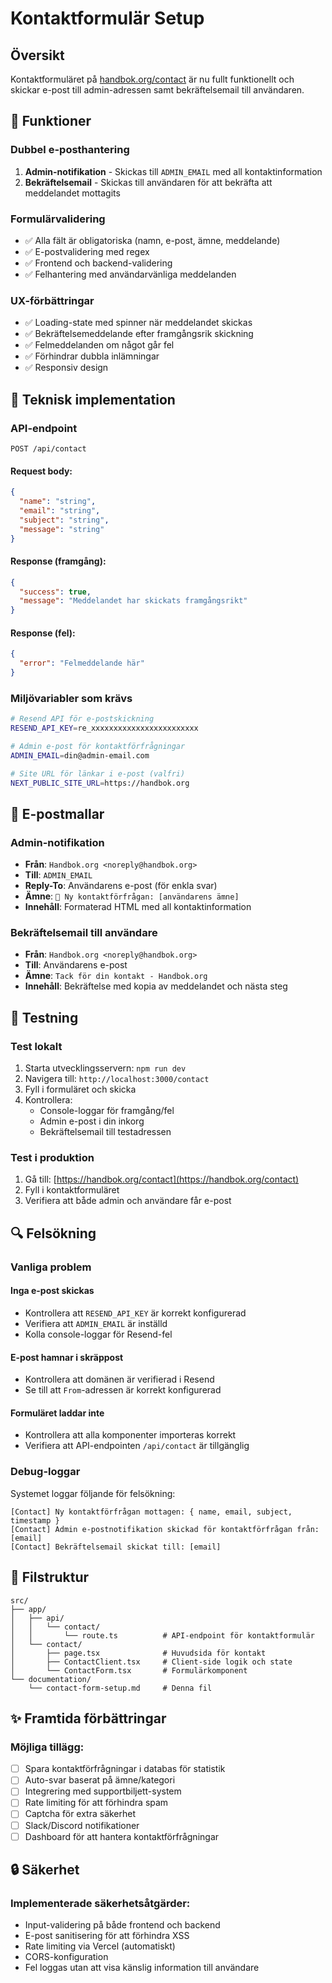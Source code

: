 # Kontaktformulär Setup

## Översikt
Kontaktformuläret på [handbok.org/contact](https://handbok.org/contact) är nu fullt funktionellt och skickar e-post till admin-adressen samt bekräftelsemail till användaren.

## 🚀 Funktioner

### Dubbel e-posthantering
1. **Admin-notifikation** - Skickas till `ADMIN_EMAIL` med all kontaktinformation
2. **Bekräftelsemail** - Skickas till användaren för att bekräfta att meddelandet mottagits

### Formulärvalidering
- ✅ Alla fält är obligatoriska (namn, e-post, ämne, meddelande)
- ✅ E-postvalidering med regex
- ✅ Frontend och backend-validering
- ✅ Felhantering med användarvänliga meddelanden

### UX-förbättringar
- ✅ Loading-state med spinner när meddelandet skickas
- ✅ Bekräftelsemeddelande efter framgångsrik skickning
- ✅ Felmeddelanden om något går fel
- ✅ Förhindrar dubbla inlämningar
- ✅ Responsiv design

## 🔧 Teknisk implementation

### API-endpoint
```
POST /api/contact
```

#### Request body:
```json
{
  "name": "string",
  "email": "string", 
  "subject": "string",
  "message": "string"
}
```

#### Response (framgång):
```json
{
  "success": true,
  "message": "Meddelandet har skickats framgångsrikt"
}
```

#### Response (fel):
```json
{
  "error": "Felmeddelande här"
}
```

### Miljövariabler som krävs
```bash
# Resend API för e-postskickning
RESEND_API_KEY=re_xxxxxxxxxxxxxxxxxxxxxxxx

# Admin e-post för kontaktförfrågningar
ADMIN_EMAIL=din@admin-email.com

# Site URL för länkar i e-post (valfri)
NEXT_PUBLIC_SITE_URL=https://handbok.org
```

## 📧 E-postmallar

### Admin-notifikation
- **Från**: `Handbok.org <noreply@handbok.org>`
- **Till**: `ADMIN_EMAIL`
- **Reply-To**: Användarens e-post (för enkla svar)
- **Ämne**: `📧 Ny kontaktförfrågan: [användarens ämne]`
- **Innehåll**: Formaterad HTML med all kontaktinformation

### Bekräftelsemail till användare
- **Från**: `Handbok.org <noreply@handbok.org>`  
- **Till**: Användarens e-post
- **Ämne**: `Tack för din kontakt - Handbok.org`
- **Innehåll**: Bekräftelse med kopia av meddelandet och nästa steg

## 🧪 Testning

### Test lokalt
1. Starta utvecklingsservern: `npm run dev`
2. Navigera till: `http://localhost:3000/contact`
3. Fyll i formuläret och skicka
4. Kontrollera:
   - Console-loggar för framgång/fel
   - Admin e-post i din inkorg
   - Bekräftelsemail till testadressen

### Test i produktion
1. Gå till: [https://handbok.org/contact](https://handbok.org/contact)
2. Fyll i kontaktformuläret
3. Verifiera att både admin och användare får e-post

## 🔍 Felsökning

### Vanliga problem

#### Inga e-post skickas
- Kontrollera att `RESEND_API_KEY` är korrekt konfigurerad
- Verifiera att `ADMIN_EMAIL` är inställd
- Kolla console-loggar för Resend-fel

#### E-post hamnar i skräppost  
- Kontrollera att domänen är verifierad i Resend
- Se till att `From`-adressen är korrekt konfigurerad

#### Formuläret laddar inte
- Kontrollera att alla komponenter importeras korrekt
- Verifiera att API-endpointen `/api/contact` är tillgänglig

### Debug-loggar
Systemet loggar följande för felsökning:
```
[Contact] Ny kontaktförfrågan mottagen: { name, email, subject, timestamp }
[Contact] Admin e-postnotifikation skickad för kontaktförfrågan från: [email]
[Contact] Bekräftelsemail skickat till: [email]
```

## 📁 Filstruktur

```
src/
├── app/
│   ├── api/
│   │   └── contact/
│   │       └── route.ts          # API-endpoint för kontaktformulär
│   └── contact/
│       ├── page.tsx              # Huvudsida för kontakt
│       ├── ContactClient.tsx     # Client-side logik och state
│       └── ContactForm.tsx       # Formulärkomponent
└── documentation/
    └── contact-form-setup.md     # Denna fil
```

## ✨ Framtida förbättringar

### Möjliga tillägg:
- [ ] Spara kontaktförfrågningar i databas för statistik
- [ ] Auto-svar baserat på ämne/kategori
- [ ] Integrering med supportbiljett-system
- [ ] Rate limiting för att förhindra spam
- [ ] Captcha för extra säkerhet
- [ ] Slack/Discord notifikationer
- [ ] Dashboard för att hantera kontaktförfrågningar

## 🔒 Säkerhet

### Implementerade säkerhetsåtgärder:
- Input-validering på både frontend och backend
- E-post sanitisering för att förhindra XSS
- Rate limiting via Vercel (automatiskt)
- CORS-konfiguration
- Fel loggas utan att visa känslig information till användare 